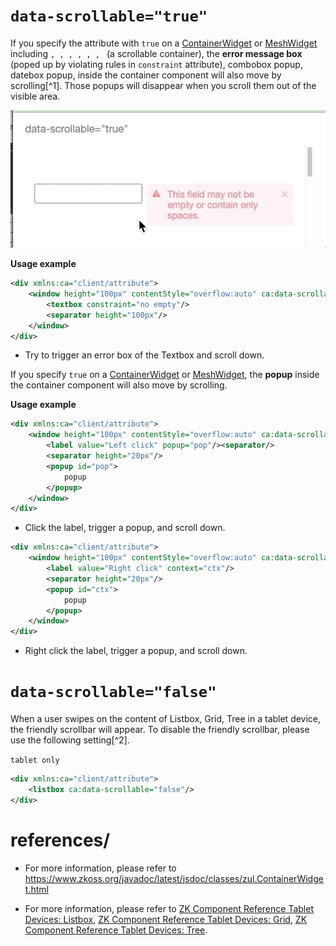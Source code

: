 
# `data-scrollable="true"`

If you specify the attribute with `true` on a
[ContainerWidget](https://www.zkoss.org/javadoc/latest/jsdoc/classes/zul.ContainerWidget.html)
or
[MeshWidget](https://www.zkoss.org/javadoc/latest/jsdoc/classes/zul.mesh.MeshWidget.html)
including
<window>`, `<groupbox>`, `<panelchildren>`, `<tabpanel>`, `<grid>`, `<listbox>`, `<tree> (a scrollable container),
the **error message box** (poped up by violating rules in `constraint`
attribute), combobox popup, datebox popup, inside the container
component will also move by scrolling[^1]. Those popups will disappear
when you scroll them out of the visible area.

![](images/errobox-scrollable.gif)

**Usage example**

```xml
<div xmlns:ca="client/attribute">
    <window height="100px" contentStyle="overflow:auto" ca:data-scrollable="true">
        <textbox constraint="no empty"/>
        <separator height="100px"/>
    </window>
</div>
```

- Try to trigger an error box of the Textbox and scroll down.

If you specify `true` on a
[ContainerWidget](http://www.zkoss.org/javadoc/7.0.3/jsdoc/zul/ContainerWidget.html)
or
[MeshWidget](http://www.zkoss.org/javadoc/7.0.3/jsdoc/zul/mesh/MeshWidget.html),
the **popup** inside the container component will also move by
scrolling.

**Usage example**

```xml
<div xmlns:ca="client/attribute">
    <window height="100px" contentStyle="overflow:auto" ca:data-scrollable="true">
        <label value="Left click" popup="pop"/><separator/>
        <separator height="20px"/>
        <popup id="pop">
            popup
        </popup>
    </window>
</div>
```

- Click the label, trigger a popup, and scroll down.

```xml
<div xmlns:ca="client/attribute">
    <window height="100px" contentStyle="overflow:auto" ca:data-scrollable="true">
        <label value="Right click" context="ctx"/>
        <separator height="20px"/>
        <popup id="ctx">
            popup
        </popup>
    </window>
</div>
```

- Right click the label, trigger a popup, and scroll down.

# `data-scrollable="false"`

When a user swipes on the content of Listbox, Grid, Tree in a tablet
device, the friendly scrollbar will appear. To disable the friendly
scrollbar, please use the following setting[^2].

`tablet only`

```xml
<div xmlns:ca="client/attribute">
    <listbox ca:data-scrollable="false"/>
</div>
```

# references/
* For more information, please refer to https://www.zkoss.org/javadoc/latest/jsdoc/classes/zul.ContainerWidget.html

* For more information, please refer to [ZK Component Reference Tablet Devices: Listbox]({{site.baseurl}}/zk_component_ref/tablet_devices/ui_enhancements/listbox#Friendly_Scrolling_Support),
    [ZK Component Reference Tablet Devices: Grid]({{site.baseurl}}/zk_component_ref/tablet_devices/ui_enhancements/grid#Friendly_Scrolling_Support),
    [ZK Component Reference Tablet Devices: Tree]({{site.baseurl}}/zk_component_ref/tablet_devices/ui_enhancements/tree#Friendly_Scrolling_Support).
